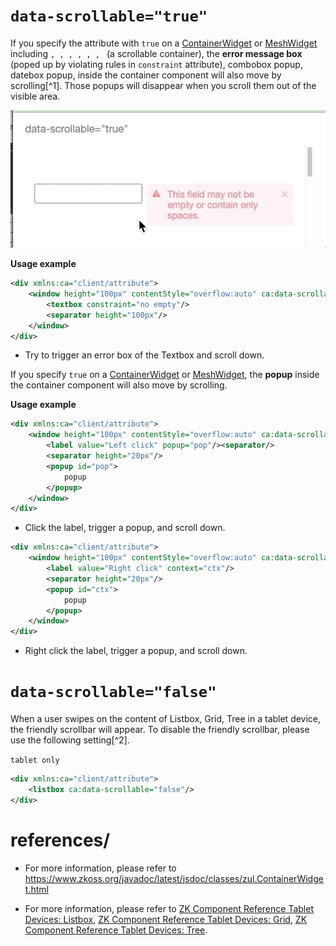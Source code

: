 
# `data-scrollable="true"`

If you specify the attribute with `true` on a
[ContainerWidget](https://www.zkoss.org/javadoc/latest/jsdoc/classes/zul.ContainerWidget.html)
or
[MeshWidget](https://www.zkoss.org/javadoc/latest/jsdoc/classes/zul.mesh.MeshWidget.html)
including
<window>`, `<groupbox>`, `<panelchildren>`, `<tabpanel>`, `<grid>`, `<listbox>`, `<tree> (a scrollable container),
the **error message box** (poped up by violating rules in `constraint`
attribute), combobox popup, datebox popup, inside the container
component will also move by scrolling[^1]. Those popups will disappear
when you scroll them out of the visible area.

![](images/errobox-scrollable.gif)

**Usage example**

```xml
<div xmlns:ca="client/attribute">
    <window height="100px" contentStyle="overflow:auto" ca:data-scrollable="true">
        <textbox constraint="no empty"/>
        <separator height="100px"/>
    </window>
</div>
```

- Try to trigger an error box of the Textbox and scroll down.

If you specify `true` on a
[ContainerWidget](http://www.zkoss.org/javadoc/7.0.3/jsdoc/zul/ContainerWidget.html)
or
[MeshWidget](http://www.zkoss.org/javadoc/7.0.3/jsdoc/zul/mesh/MeshWidget.html),
the **popup** inside the container component will also move by
scrolling.

**Usage example**

```xml
<div xmlns:ca="client/attribute">
    <window height="100px" contentStyle="overflow:auto" ca:data-scrollable="true">
        <label value="Left click" popup="pop"/><separator/>
        <separator height="20px"/>
        <popup id="pop">
            popup
        </popup>
    </window>
</div>
```

- Click the label, trigger a popup, and scroll down.

```xml
<div xmlns:ca="client/attribute">
    <window height="100px" contentStyle="overflow:auto" ca:data-scrollable="true">
        <label value="Right click" context="ctx"/>
        <separator height="20px"/>
        <popup id="ctx">
            popup
        </popup>
    </window>
</div>
```

- Right click the label, trigger a popup, and scroll down.

# `data-scrollable="false"`

When a user swipes on the content of Listbox, Grid, Tree in a tablet
device, the friendly scrollbar will appear. To disable the friendly
scrollbar, please use the following setting[^2].

`tablet only`

```xml
<div xmlns:ca="client/attribute">
    <listbox ca:data-scrollable="false"/>
</div>
```

# references/
* For more information, please refer to https://www.zkoss.org/javadoc/latest/jsdoc/classes/zul.ContainerWidget.html

* For more information, please refer to [ZK Component Reference Tablet Devices: Listbox]({{site.baseurl}}/zk_component_ref/tablet_devices/ui_enhancements/listbox#Friendly_Scrolling_Support),
    [ZK Component Reference Tablet Devices: Grid]({{site.baseurl}}/zk_component_ref/tablet_devices/ui_enhancements/grid#Friendly_Scrolling_Support),
    [ZK Component Reference Tablet Devices: Tree]({{site.baseurl}}/zk_component_ref/tablet_devices/ui_enhancements/tree#Friendly_Scrolling_Support).
